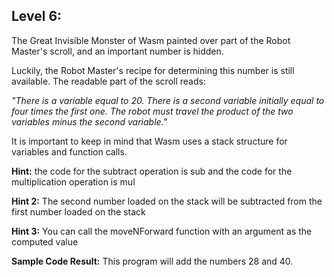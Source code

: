 ## Level 6:

The Great Invisible Monster of Wasm painted over part of the Robot Master's scroll, and an important number is hidden. 

Luckily, the Robot Master's recipe for determining this number is still available. 
The readable part of the scroll reads: 

*"There is a variable equal to 20. There is a second variable initially equal to four times the first one. The robot must travel the product of the two variables minus the second variable."*  

It is important to keep in mind that Wasm uses a stack structure for variables and function calls. 

**Hint:** the code for the subtract operation is sub and the code for the multiplication operation is mul

**Hint 2:** The second number loaded on the stack will be subtracted from the first number loaded on the stack

**Hint 3:** You can call the moveNForward function with an argument as the computed value

**Sample Code Result:** This program will add the numbers 28 and 40.


